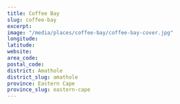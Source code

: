 ```yaml
---
title: Coffee Bay
slug: coffee-bay
excerpt: 
image: "/media/places/coffee-bay/coffee-bay-cover.jpg"
longitude: 
latitude: 
website: 
area_code: 
postal_code: 
district: Amathole
district_slug: amathole
province: Eastern Cape
province_slug: eastern-cape
---
```

